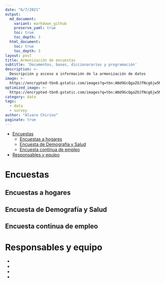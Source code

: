 ```yaml
---
date: "6/7/2021"
output: 
  md_document:
    variant: markdown_github
    preserve_yaml: true
    toc: true
    toc_depth: 3
  html_document:
    toc: true
    toc_depth: 3
layout: post
title: Armonización de encuestas
subtitle: 'Documentos, bases, diccionararios y programación'
description: >-
  Descripción y acceso a información de la armonización de datos  
image: >-
  https://encrypted-tbn0.gstatic.com/images?q=tbn:ANd9GcQgaZOJfNcg6jw5Mcv4QqD4cnrjz1173dKK5TgoNo8Rmlg3FNMmrBMf5TRkFtaz-Rq1nQU&usqp=CAU
optimized_image: >-
  https://encrypted-tbn0.gstatic.com/images?q=tbn:ANd9GcQgaZOJfNcg6jw5Mcv4QqD4cnrjz1173dKK5TgoNo8Rmlg3FNMmrBMf5TRkFtaz-Rq1nQU&usqp=CAU
category: data
tags:
  - data
  - survey
author: "Alvaro Chirino"
paginate: true
---
```


-   [Encuestas](#encuestas)
    -   [Encuestas a hogares](#encuestas-a-hogares)
    -   [Encuesta de Demografía y
        Salud](#encuesta-de-demografía-y-salud)
    -   [Encuesta continua de empleo](#encuesta-continua-de-empleo)
-   [Responsables y equipo](#responsables-y-equipo)

# Encuestas

## Encuestas a hogares

## Encuesta de Demografía y Salud

## Encuesta continua de empleo

# Responsables y equipo

-   
-   
-   
-   
